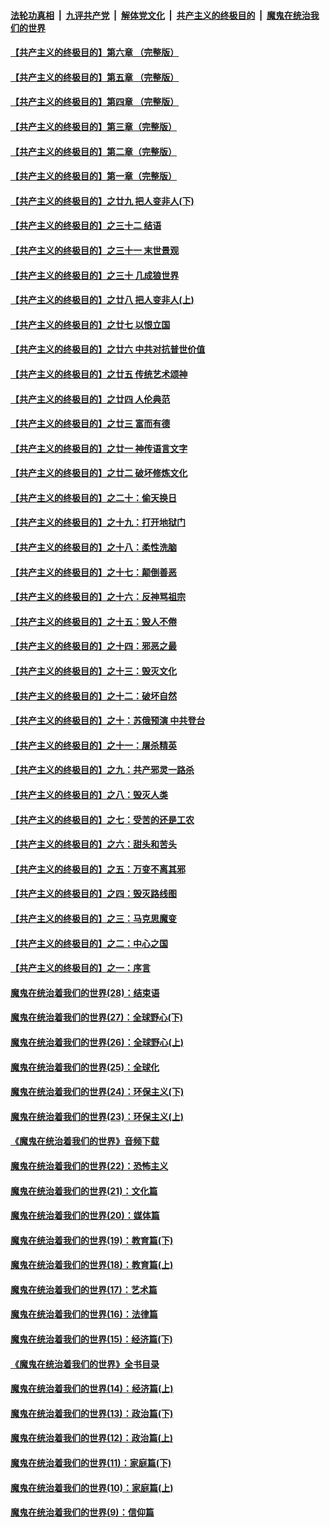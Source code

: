 

####  [法轮功真相](../../../../basic/blob/master/README.md?t=04061331) &nbsp;|&nbsp; [九评共产党](../../../../9ping.md/blob/master/README.md?t=04061331) &nbsp;|&nbsp; [解体党文化](../../../../jtdwh.md/blob/master/README.md?t=04061331)  &nbsp;|&nbsp; [共产主义的终极目的](../../../../gczydzjmd.md/blob/master/README.md?t=04061331) &nbsp;|&nbsp; [魔鬼在统治我们的世界](../../../../mgztzwmdsj.md/blob/master/README.md?t=04061331) 

#### [【共产主义的终极目的】第六章 （完整版）](../pages/nsc422/n11428913.md?t=04061331) 

#### [【共产主义的终极目的】第五章 （完整版）](../pages/nsc422/n11428912.md?t=04061331) 

#### [【共产主义的终极目的】第四章 （完整版）](../pages/nsc422/n11428907.md?t=04061331) 

#### [【共产主义的终极目的】第三章（完整版）](../pages/nsc422/n11428848.md?t=04061331) 

#### [【共产主义的终极目的】第二章（完整版）](../pages/nsc422/n11428831.md?t=04061331) 

#### [【共产主义的终极目的】第一章（完整版）](../pages/nsc422/n11417651.md?t=04061331) 

#### [【共产主义的终极目的】之廿九 把人变非人(下)](../pages/nsc422/n11344140.md?t=04061331) 

#### [【共产主义的终极目的】之三十二 结语](../pages/nsc422/n11360535.md?t=04061331) 

#### [【共产主义的终极目的】之三十一 末世景观](../pages/nsc422/n11351129.md?t=04061331) 

#### [【共产主义的终极目的】之三十 几成狼世界](../pages/nsc422/n11348280.md?t=04061331) 

#### [【共产主义的终极目的】之廿八 把人变非人(上)](../pages/nsc422/n11340492.md?t=04061331) 

#### [【共产主义的终极目的】之廿七 以恨立国](../pages/nsc422/n11336944.md?t=04061331) 

#### [【共产主义的终极目的】之廿六 中共对抗普世价值](../pages/nsc422/n11324785.md?t=04061331) 

#### [【共产主义的终极目的】之廿五 传统艺术颂神](../pages/nsc422/n11296396.md?t=04061331) 

#### [【共产主义的终极目的】之廿四 人伦典范](../pages/nsc422/n11296397.md?t=04061331) 

#### [【共产主义的终极目的】之廿三 富而有德](../pages/nsc422/n11283598.md?t=04061331) 

#### [【共产主义的终极目的】之廿一 神传语言文字](../pages/nsc422/n11263265.md?t=04061331) 

#### [【共产主义的终极目的】之廿二 破坏修炼文化](../pages/nsc422/n11245728.md?t=04061331) 

#### [【共产主义的终极目的】之二十：偷天换日](../pages/nsc422/n11238846.md?t=04061331) 

#### [【共产主义的终极目的】之十九：打开地狱门](../pages/nsc422/n11206376.md?t=04061331) 

#### [【共产主义的终极目的】之十八：柔性洗脑](../pages/nsc422/n11199994.md?t=04061331) 

#### [【共产主义的终极目的】之十七：颠倒善恶](../pages/nsc422/n11179782.md?t=04061331) 

#### [【共产主义的终极目的】之十六：反神骂祖宗](../pages/nsc422/n11166798.md?t=04061331) 

#### [【共产主义的终极目的】之十五：毁人不倦](../pages/nsc422/n11166792.md?t=04061331) 

#### [【共产主义的终极目的】之十四：邪恶之最](../pages/nsc422/n11150249.md?t=04061331) 

#### [【共产主义的终极目的】之十三：毁灭文化](../pages/nsc422/n11135227.md?t=04061331) 

#### [【共产主义的终极目的】之十二：破坏自然](../pages/nsc422/n11135214.md?t=04061331) 

#### [【共产主义的终极目的】之十：苏俄预演 中共登台](../pages/nsc422/n11118424.md?t=04061331) 

#### [【共产主义的终极目的】之十一：屠杀精英](../pages/nsc422/n11118442.md?t=04061331) 

#### [【共产主义的终极目的】之九：共产邪灵一路杀](../pages/nsc422/n11114139.md?t=04061331) 

#### [【共产主义的终极目的】之八：毁灭人类](../pages/nsc422/n11108503.md?t=04061331) 

#### [【共产主义的终极目的】之七：受苦的还是工农](../pages/nsc422/n11101809.md?t=04061331) 

#### [【共产主义的终极目的】之六：甜头和苦头](../pages/nsc422/n11096971.md?t=04061331) 

#### [【共产主义的终极目的】之五：万变不离其邪](../pages/nsc422/n11091285.md?t=04061331) 

#### [【共产主义的终极目的】之四：毁灭路线图](../pages/nsc422/n11086284.md?t=04061331) 

#### [【共产主义的终极目的】之三：马克思魔变](../pages/nsc422/n11061941.md?t=04061331) 

#### [【共产主义的终极目的】之二：中心之国](../pages/nsc422/n11047728.md?t=04061331) 

#### [【共产主义的终极目的】之一：序言](../pages/nsc422/n11086077.md?t=04061331) 

#### [魔鬼在统治着我们的世界(28)：结束语](../pages/nsc422/n10936246.md?t=04061331) 

#### [魔鬼在统治着我们的世界(27)：全球野心(下)](../pages/nsc422/n10928319.md?t=04061331) 

#### [魔鬼在统治着我们的世界(26)：全球野心(上)](../pages/nsc422/n10900318.md?t=04061331) 

#### [魔鬼在统治着我们的世界(25)：全球化](../pages/nsc422/n10788205.md?t=04061331) 

#### [魔鬼在统治着我们的世界(24)：环保主义(下)](../pages/nsc422/n10695307.md?t=04061331) 

#### [魔鬼在统治着我们的世界(23)：环保主义(上)](../pages/nsc422/n10688613.md?t=04061331) 

#### [《魔鬼在统治着我们的世界》音频下载](../pages/nsc422/n10635553.md?t=04061331) 

#### [魔鬼在统治着我们的世界(22)：恐怖主义](../pages/nsc422/n10614727.md?t=04061331) 

#### [魔鬼在统治着我们的世界(21)：文化篇](../pages/nsc422/n10597706.md?t=04061331) 

#### [魔鬼在统治着我们的世界(20)：媒体篇](../pages/nsc422/n10586579.md?t=04061331) 

#### [魔鬼在统治着我们的世界(19)：教育篇(下)](../pages/nsc422/n10564808.md?t=04061331) 

#### [魔鬼在统治着我们的世界(18)：教育篇(上)](../pages/nsc422/n10526970.md?t=04061331) 

#### [魔鬼在统治着我们的世界(17)：艺术篇](../pages/nsc422/n10499093.md?t=04061331) 

#### [魔鬼在统治着我们的世界(16)：法律篇](../pages/nsc422/n10485969.md?t=04061331) 

#### [魔鬼在统治着我们的世界(15)：经济篇(下)](../pages/nsc422/n10469975.md?t=04061331) 

#### [《魔鬼在统治着我们的世界》全书目录](../pages/nsc422/n10464261.md?t=04061331) 

#### [魔鬼在统治着我们的世界(14)：经济篇(上)](../pages/nsc422/n10457370.md?t=04061331) 

#### [魔鬼在统治着我们的世界(13)：政治篇(下)](../pages/nsc422/n10448270.md?t=04061331) 

#### [魔鬼在统治着我们的世界(12)：政治篇(上)](../pages/nsc422/n10444576.md?t=04061331) 

#### [魔鬼在统治着我们的世界(11)：家庭篇(下)](../pages/nsc422/n10440961.md?t=04061331) 

#### [魔鬼在统治着我们的世界(10)：家庭篇(上)](../pages/nsc422/n10435448.md?t=04061331) 

#### [魔鬼在统治着我们的世界(9)：信仰篇](../pages/nsc422/n10432159.md?t=04061331) 

